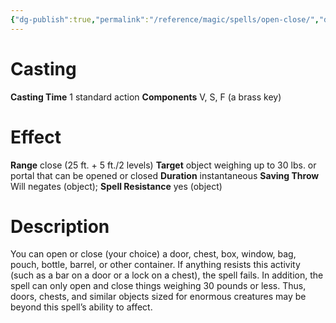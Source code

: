 ```yaml
---
{"dg-publish":true,"permalink":"/reference/magic/spells/open-close/","dgHomeLink":true,"dgPassFrontmatter":false}
---
```



# Casting
**Casting Time** 1 standard action
**Components** V, S, F (a brass key)

# Effect
**Range** close (25 ft. + 5 ft./2 levels)
**Target** object weighing up to 30 lbs. or portal that can be opened or closed
**Duration** instantaneous
**Saving Throw** Will negates (object); **Spell Resistance** yes (object)

# Description
You can open or close (your choice) a door, chest, box, window, bag, pouch, bottle, barrel, or other container. If anything resists this activity (such as a bar on a door or a lock on a chest), the spell fails. In addition, the spell can only open and close things weighing 30 pounds or less. Thus, doors, chests, and similar objects sized for enormous creatures may be beyond this spell’s ability to affect.